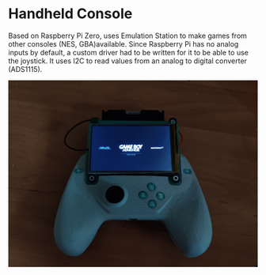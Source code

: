# Handheld Console
Based on Raspberry Pi Zero, uses Emulation Station to make games from other consoles (NES, GBA)available. Since Raspberry Pi has no analog inputs by default, a custom driver had to be written for it to be able to use the joystick. It uses I2C to read values from an analog to digital converter (ADS1115).

![Handheld](./images/handheld.jpg)
